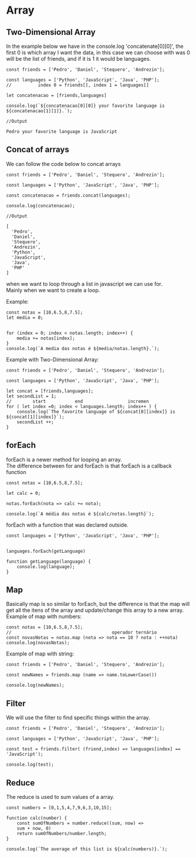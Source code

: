 <h1> Array </h1>

<h2> Two-Dimensional Array </h2>

In the example below we have in the console.log 'concatenate[0][0]', the first 0 is which array I want the data, in this case we can choose with was 0 will be the list of friends, and if it is 1 it would be languages.<br>


```
const friends = ['Pedro', 'Daniel', 'Stequero', 'Andrezin'];

const languages = ['Python', 'JavaScript', 'Java', 'PHP'];
//          index 0 = friends[], index 1 = languages[]

let concatenacao = [friends,languages]

console.log(`${concatenacao[0][0]} your favorite language is ${concatenacao[1][1]}.`);

//Output

Pedro your favorite language is JavaScript
```



<h2> Concat of arrays </h2>

We can follow the code below to concat arrays

```
const friends = ['Pedro', 'Daniel', 'Stequero', 'Andrezin'];

const languages = ['Python', 'JavaScript', 'Java', 'PHP'];

const concatenacao = friends.concat(languages);

console.log(concatenacao);

//Output

[
  'Pedro',
  'Daniel',
  'Stequero',
  'Andrezin',
  'Python',
  'JavaScript',
  'Java',
  'PHP'
]
```
when we want to loop through a list in javascript we can use for.<br>
Mainly when we want to create a loop.<br>

Example:
```
const notas = [10,6.5,8,7.5];
let media = 0;


for (index = 0; index < notas.length; index++) {
    media += notas[index];
}
console.log(`A media das notas é ${media/notas.length}.`);
```

Example with Two-Dimensional Array:
```
const friends = ['Pedro', 'Daniel', 'Stequero', 'Andrezin'];

const languages = ['Python', 'JavaScript', 'Java', 'PHP'];

let concat = [friends,languages];
let secondList = 1;
//        start           end                 incremen
for ( let index =0; index < languages.length; index++ ) {
    console.log(`The favorite language of ${concat[0][index]} is ${concat[1][index]}`);
    secondList ++;
}
```

<h2> forEach </h2>
forEach is a newer method for looping an array.<br>
The difference between for and forEach is that forEach is a callback function

```
const notas = [10,6.5,8,7.5];

let calc = 0;

notas.forEach(nota => calc += nota);

console.log(`A média das notas é ${calc/notas.length}`);
```

forEach with a function that was declared outside.

```
const languages = ['Python', 'JavaScript', 'Java', 'PHP'];


languages.forEach(getLanguage)

function getLanguage(language) {
    console.log(language);
}
```

<h2> Map </h2>

Basically map is so similar to forEach, but the difference is that the map will get all the itens of the array and update/change this array to a new array.
Example of map with numbers:
```
const notas = [10,6.5,8,7.5];
//                                      operador ternário
const novasNotas = notas.map (nota => nota == 10 ? nota : ++nota)
console.log(novasNotas);

```

Example of map with string: 
```
const friends = ['Pedro', 'Daniel', 'Stequero', 'Andrezin'];

const newNames = friends.map (name => name.toLowerCase()) 

console.log(newNames);
```
<h2> Filter </h2>
We will use the filter to find specific things within the array.

```
const friends = ['Pedro', 'Daniel', 'Stequero', 'Andrezin'];

const languages = ['Python', 'JavaScript', 'Java', 'PHP'];

const test = friends.filter( (friend,index) => languages[index] == 'JavaScript');

console.log(test);
```

<h2> Reduce </h2>
The reduce is used to sum values of a array.

```
const numbers = [0,1,5,4,7,9,6,3,10,15];

function calc(number) {
    const sumOfNumbers = number.reduce((sum, now) =>
    sum + now, 0)
    return sumOfNumbers/number.length;
}

console.log(`The average of this list is ${calc(numbers)}.`);
```

